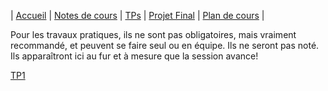 | [Accueil](index.md) | [Notes de cours](notes-de-cours.md) | [TPs](travaux-pratiques.md) | [Projet Final](projet-final.md) | [Plan de cours](plan-de-cours.md) |

Pour les travaux pratiques, ils ne sont pas obligatoires, mais vraiment recommandé, et peuvent se faire seul ou en équipe. Ils ne seront pas noté. 
Ils apparaîtront ici au fur et à mesure que la session avance!

[TP1]()
